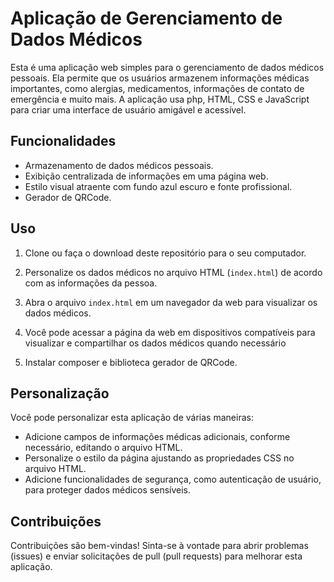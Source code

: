 # Aplicação de Gerenciamento de Dados Médicos

Esta é uma aplicação web simples para o gerenciamento de dados médicos pessoais. Ela permite que os usuários armazenem informações médicas importantes, como alergias, medicamentos, informações de contato de emergência e muito mais. A aplicação usa php, HTML, CSS e JavaScript para criar uma interface de usuário amigável e acessível.

## Funcionalidades

- Armazenamento de dados médicos pessoais.
- Exibição centralizada de informações em uma página web.
- Estilo visual atraente com fundo azul escuro e fonte profissional.
- Gerador de QRCode.

## Uso

1. Clone ou faça o download deste repositório para o seu computador.

2. Personalize os dados médicos no arquivo HTML (`index.html`) de acordo com as informações da pessoa.

3. Abra o arquivo `index.html` em um navegador da web para visualizar os dados médicos.

4. Você pode acessar a página da web em dispositivos compatíveis para visualizar e compartilhar os dados médicos quando necessário

5. Instalar composer e biblioteca gerador de QRCode.

## Personalização

Você pode personalizar esta aplicação de várias maneiras:

- Adicione campos de informações médicas adicionais, conforme necessário, editando o arquivo HTML.
- Personalize o estilo da página ajustando as propriedades CSS no arquivo HTML.
- Adicione funcionalidades de segurança, como autenticação de usuário, para proteger dados médicos sensíveis.

## Contribuições

Contribuições são bem-vindas! Sinta-se à vontade para abrir problemas (issues) e enviar solicitações de pull (pull requests) para melhorar esta aplicação.
